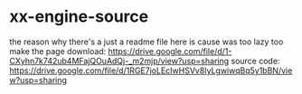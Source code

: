 # xx-engine-source
the reason why there's a just a readme file here is cause was too lazy too make the page
download:
https://drive.google.com/file/d/1-CXyhn7k742ub4MFajQOuAdQj-_m2mjp/view?usp=sharing
source code:
https://drive.google.com/file/d/1RGE7joLEcIwHSVv8IyLgwiwqBq5y1bBN/view?usp=sharing

